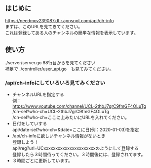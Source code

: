## はじめに
https://needmov239087.df.r.appspot.com/api/ch-info  
まずは、このURLを見てきてください。  
これは登録してある人のチャンネルの簡単な情報を表示しています。
## 使い方
./server/server.go 88行目からを見てください  
補足で  ./controller/user_api.go　も見てみてください。
### /api/ch-infoにしていろいろ見てみください
- チャンネルURLを指定する  
例：  
https://www.youtube.com/channel/UCL-2thbJ7grC9fmGF4OLuTg  
/ch-sel?who-ch=UCL-2thbJ7grC9fmGF4OLuTg  
/ch-sel?who-ch=ここに上みたいにURLを入れてください。  
- 日付をしていする  
api/date-sel?who-ch=&date=ここに日(例：2020-01-03)を指定
- /api/ch-infoに欲しいチャンネル情報がないとき  
登録しよう！  
api/reg?url=UCxxxxxxxxxxxxxxxxxxxxxxのようにして登録する  
登録したら３時間待ってください。３時間後には、登録されてます。  
- ３時間ごとに更新しています。  

